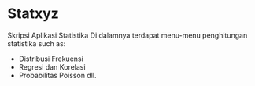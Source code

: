 # Statxyz
Skripsi
Aplikasi Statistika
Di dalamnya terdapat menu-menu penghitungan statistika
such as:
- Distribusi Frekuensi
- Regresi dan Korelasi
- Probabilitas Poisson
dll.
